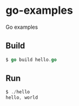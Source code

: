 # go-examples
Go examples

## Build

```go
$ go build hello.go
```

## Run

```go
$ ./hello
hello, world
```
